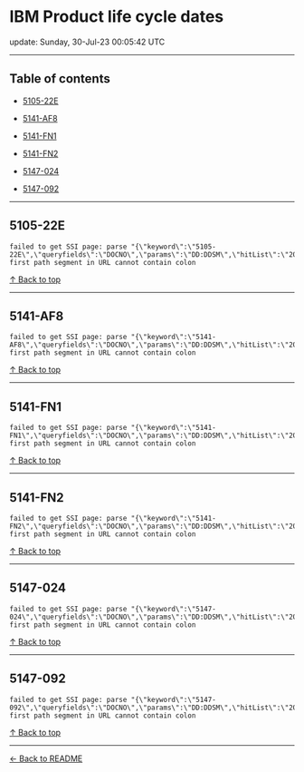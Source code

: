 # IBM Product life cycle dates

update: Sunday, 30-Jul-23 00:05:42 UTC

---

## Table of contents


- [5105-22E](#5105-22e)

- [5141-AF8](#5141-af8)

- [5141-FN1](#5141-fn1)

- [5141-FN2](#5141-fn2)

- [5147-024](#5147-024)

- [5147-092](#5147-092)


---





## 5105-22E

```
failed to get SSI page: parse "{\"keyword\":\"5105-22E\",\"queryfields\":\"DOCNO\",\"params\":\"DD:DDSM\",\"hitList\":\"20\",\"country\":\"ASP:TW\",\"fr\":\"0\",\"mppefsrt\":\"2\"}": first path segment in URL cannot contain colon
```



[↑ Back to top](#table-of-contents)

---





## 5141-AF8

```
failed to get SSI page: parse "{\"keyword\":\"5141-AF8\",\"queryfields\":\"DOCNO\",\"params\":\"DD:DDSM\",\"hitList\":\"20\",\"country\":\"ASP:TW\",\"fr\":\"0\",\"mppefsrt\":\"2\"}": first path segment in URL cannot contain colon
```



[↑ Back to top](#table-of-contents)

---





## 5141-FN1

```
failed to get SSI page: parse "{\"keyword\":\"5141-FN1\",\"queryfields\":\"DOCNO\",\"params\":\"DD:DDSM\",\"hitList\":\"20\",\"country\":\"ASP:TW\",\"fr\":\"0\",\"mppefsrt\":\"2\"}": first path segment in URL cannot contain colon
```



[↑ Back to top](#table-of-contents)

---





## 5141-FN2

```
failed to get SSI page: parse "{\"keyword\":\"5141-FN2\",\"queryfields\":\"DOCNO\",\"params\":\"DD:DDSM\",\"hitList\":\"20\",\"country\":\"ASP:TW\",\"fr\":\"0\",\"mppefsrt\":\"2\"}": first path segment in URL cannot contain colon
```



[↑ Back to top](#table-of-contents)

---





## 5147-024

```
failed to get SSI page: parse "{\"keyword\":\"5147-024\",\"queryfields\":\"DOCNO\",\"params\":\"DD:DDSM\",\"hitList\":\"20\",\"country\":\"ASP:TW\",\"fr\":\"0\",\"mppefsrt\":\"2\"}": first path segment in URL cannot contain colon
```



[↑ Back to top](#table-of-contents)

---





## 5147-092

```
failed to get SSI page: parse "{\"keyword\":\"5147-092\",\"queryfields\":\"DOCNO\",\"params\":\"DD:DDSM\",\"hitList\":\"20\",\"country\":\"ASP:TW\",\"fr\":\"0\",\"mppefsrt\":\"2\"}": first path segment in URL cannot contain colon
```



[↑ Back to top](#table-of-contents)

---



[← Back to README](./README.md)